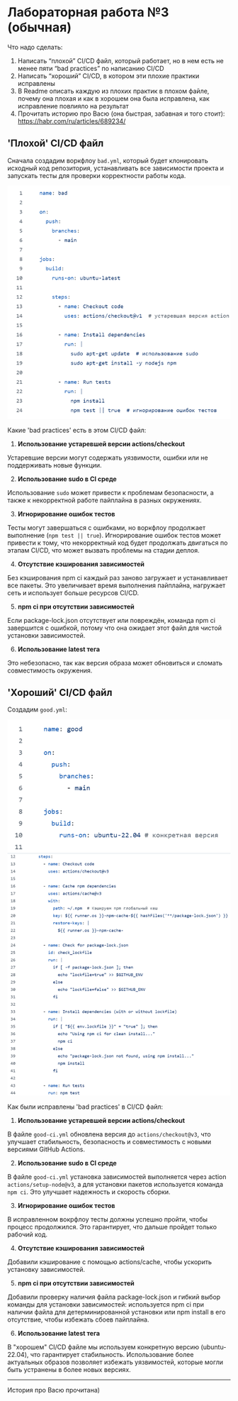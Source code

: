 # Лабораторная работа №3 (обычная)

Что надо сделать:

1. Написать “плохой” CI/CD файл, который работает, но в нем есть не менее пяти “bad practices” по написанию CI/CD
2. Написать “хороший” CI/CD, в котором эти плохие практики исправлены
3. В Readme описать каждую из плохих практик в плохом файле, почему она плохая и как в хорошем она была исправлена, как исправление повлияло на результат
4. Прочитать историю про Васю (она быстрая, забавная и того стоит): https://habr.com/ru/articles/689234/


## 'Плохой' CI/CD файл

Сначала создадим воркфлоу `bad.yml`, который будет клонировать исходный код репозитория, устанавливать все зависимости проекта и запускать тесты для проверки корректности работы кода.

![Image alt](https://github.com/lisalaktionova/itmo_devops-clouds/blob/main/DevOps/Laba_3/bad.png)

Какие 'bad practices' есть в этом CI/CD файл:

1. **Использование устаревшей версии actions/checkout**

Устаревшие версии могут содержать уязвимости, ошибки или не поддерживать новые функции.  


2. **Использование sudo в CI среде**

Использование `sudo` может привести к проблемам безопасности, а также к некорректной работе пайплайна в разных окружениях.  


3. **Игнорирование ошибок тестов**
   
Тесты могут завершаться с ошибками, но воркфлоу продолжает выполнение (`npm test || true`). Игнорирование ошибок тестов может привести к тому, что некорректный код будет продолжать двигаться по этапам CI/CD, что может вызвать проблемы на стадии деплоя.  

4. **Отсутствие кэширования зависимостей**
   
Без кэширования npm ci каждый раз заново загружает и устанавливает все пакеты. Это увеличивает время выполнения пайплайна, нагружает сеть и использует больше ресурсов CI/CD.

5. **npm ci при отсутствии зависимостей**

Если package-lock.json отсутствует или повреждён, команда npm ci завершится с ошибкой, потому что она ожидает этот файл для чистой установки зависимостей.
   
6. **Использование latest тега**

Это небезопасно, так как версия образа может обновиться и сломать совместимость окружения.


## 'Хороший' CI/CD файл
Создадим `good.yml`:

![Image alt](https://github.com/lisalaktionova/itmo_devops-clouds/blob/main/DevOps/Laba_3/good(3).png)
![Image alt](https://github.com/lisalaktionova/itmo_devops-clouds/blob/main/DevOps/Laba_3/good(4).png)

Как были исправлены 'bad practices' в CI/CD файл:

1. **Использование устаревшей версии actions/checkout**

В файле `good-ci.yml` обновлена версия до `actions/checkout@v3`, что улучшает стабильность, безопасность и совместимость с новыми версиями GitHub Actions.


2. **Использование sudo в CI среде**

В файле `good-ci.yml` установка зависимостей выполняется через action `actions/setup-node@v3`, а для установки пакетов используется команда `npm ci`. Это улучшает надежность и скорость сборки.


3. **Игнорирование ошибок тестов**
    
 В исправленном вокрфлоу тесты должны успешно пройти, чтобы процесс продолжился. Это гарантирует, что дальше пройдет только рабочий код.

 4. **Отсутствие кэширования зависимостей**

Добавили кэширование с помощью actions/cache, чтобы ускорить установку зависимостей.

 5. **npm ci при отсутствии зависимостей**

Добавили проверку наличия файла package-lock.json и гибкий выбор команды для установки зависимостей: используется npm ci при наличии файла для детерминированной установки или npm install в его отсутствие, чтобы избежать сбоев пайплайна. 

 6. **Использование latest тега**

В "хорошем" CI/CD файле мы используем конкретную версию (ubuntu-22.04), что гарантирует стабильность. Использование более актуальных образов позволяет избежать уязвимостей, которые могли быть устранены в более новых версиях.


---

История про Васю прочитана)
